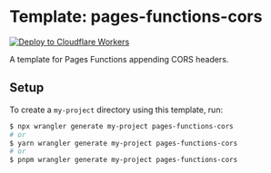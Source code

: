 # Template: pages-functions-cors

[![Deploy to Cloudflare Workers](https://deploy.workers.cloudflare.com/button)](https://deploy.workers.cloudflare.com/?url=https://github.com/cloudflare/workers-sdk/tree/main/templates/pages-functions-cors)

A template for Pages Functions appending CORS headers.

## Setup

To create a `my-project` directory using this template, run:

```sh
$ npx wrangler generate my-project pages-functions-cors
# or
$ yarn wrangler generate my-project pages-functions-cors
# or
$ pnpm wrangler generate my-project pages-functions-cors
```
